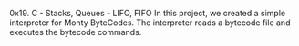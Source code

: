 0x19. C - Stacks, Queues - LIFO, FIFO In this project, we created a simple interpreter for Monty ByteCodes. The interpreter reads a bytecode file and executes the bytecode commands.
